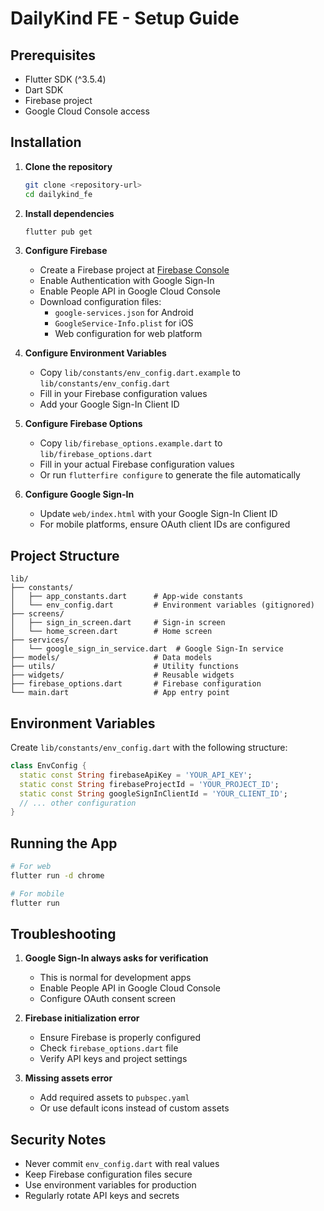 # DailyKind FE - Setup Guide

## Prerequisites
- Flutter SDK (^3.5.4)
- Dart SDK
- Firebase project
- Google Cloud Console access

## Installation

1. **Clone the repository**
   ```bash
   git clone <repository-url>
   cd dailykind_fe
   ```

2. **Install dependencies**
   ```bash
   flutter pub get
   ```

3. **Configure Firebase**
   - Create a Firebase project at [Firebase Console](https://console.firebase.google.com/)
   - Enable Authentication with Google Sign-In
   - Enable People API in Google Cloud Console
   - Download configuration files:
     - `google-services.json` for Android
     - `GoogleService-Info.plist` for iOS
     - Web configuration for web platform

4. **Configure Environment Variables**
   - Copy `lib/constants/env_config.dart.example` to `lib/constants/env_config.dart`
   - Fill in your Firebase configuration values
   - Add your Google Sign-In Client ID

5. **Configure Firebase Options**
   - Copy `lib/firebase_options.example.dart` to `lib/firebase_options.dart`
   - Fill in your actual Firebase configuration values
   - Or run `flutterfire configure` to generate the file automatically

6. **Configure Google Sign-In**
   - Update `web/index.html` with your Google Sign-In Client ID
   - For mobile platforms, ensure OAuth client IDs are configured

## Project Structure

```
lib/
├── constants/
│   ├── app_constants.dart      # App-wide constants
│   └── env_config.dart         # Environment variables (gitignored)
├── screens/
│   ├── sign_in_screen.dart     # Sign-in screen
│   └── home_screen.dart        # Home screen
├── services/
│   └── google_sign_in_service.dart  # Google Sign-In service
├── models/                     # Data models
├── utils/                      # Utility functions
├── widgets/                    # Reusable widgets
├── firebase_options.dart       # Firebase configuration
└── main.dart                   # App entry point
```

## Environment Variables

Create `lib/constants/env_config.dart` with the following structure:

```dart
class EnvConfig {
  static const String firebaseApiKey = 'YOUR_API_KEY';
  static const String firebaseProjectId = 'YOUR_PROJECT_ID';
  static const String googleSignInClientId = 'YOUR_CLIENT_ID';
  // ... other configuration
}
```

## Running the App

```bash
# For web
flutter run -d chrome

# For mobile
flutter run
```

## Troubleshooting

1. **Google Sign-In always asks for verification**
   - This is normal for development apps
   - Enable People API in Google Cloud Console
   - Configure OAuth consent screen

2. **Firebase initialization error**
   - Ensure Firebase is properly configured
   - Check `firebase_options.dart` file
   - Verify API keys and project settings

3. **Missing assets error**
   - Add required assets to `pubspec.yaml`
   - Or use default icons instead of custom assets

## Security Notes

- Never commit `env_config.dart` with real values
- Keep Firebase configuration files secure
- Use environment variables for production
- Regularly rotate API keys and secrets 